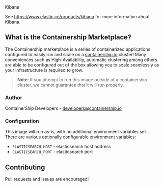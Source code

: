 Kibana

See https://www.elastic.co/products/kibana for more information about Kibana.

## What is the Containership Marketplace?

The Containership marketplace is a series of containerized applications configured to easily run and scale on a [containership.io](https://containership.io) cluster! Many conveniences such as High-Availability, automatic clustering among others are able to be configured out of the box allowing you to scale seamlessly as your infrastructure is required to grow.

> **Note:** If you attempt to run this image outside of a containership cluster, we cannot guarantee that it will run properly.

### Author
ContainerShip Developers - developers@containership.io


### Configuration
This image will run as-is, with no additional environment variables set. There are various optionally configurable environment variables:

* `ELASTICSEARCH_HOST` - elasticsearch host address
* `ELASTICSEARCH_PORT` - elasticsearch port

## Contributing
Pull requests and issues are encouraged!
